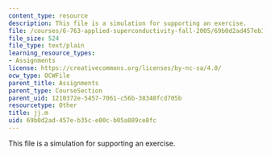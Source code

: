 ```yaml
---
content_type: resource
description: This file is a simulation for supporting an exercise.
file: /courses/6-763-applied-superconductivity-fall-2005/69b0d2ad457eb35ce00cb05a089ce8fc_jj.m
file_size: 524
file_type: text/plain
learning_resource_types:
- Assignments
license: https://creativecommons.org/licenses/by-nc-sa/4.0/
ocw_type: OCWFile
parent_title: Assignments
parent_type: CourseSection
parent_uid: 1210372e-5457-7061-c56b-38348fcd705b
resourcetype: Other
title: jj.m
uid: 69b0d2ad-457e-b35c-e00c-b05a089ce8fc
---
```

This file is a simulation for supporting an exercise.